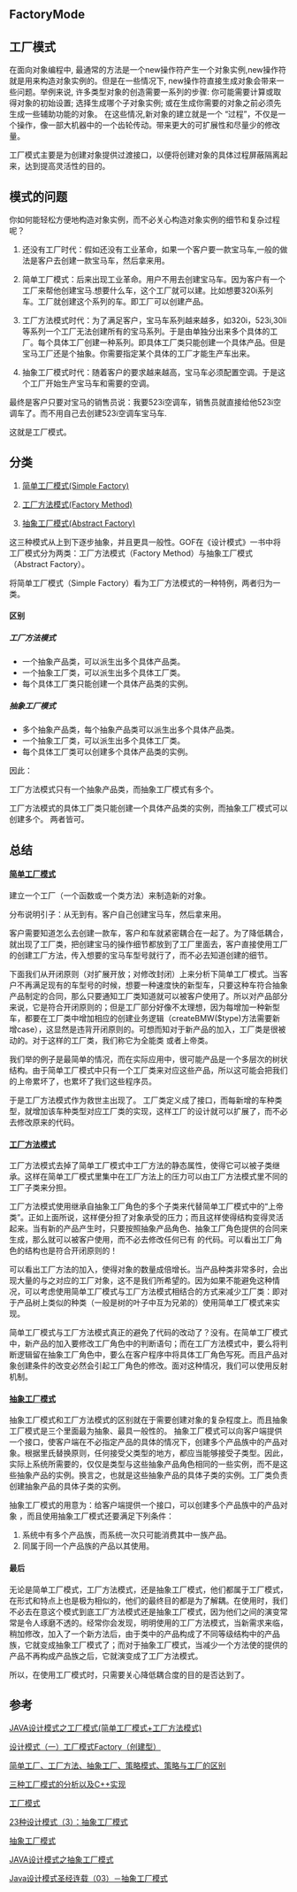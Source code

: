 ## FactoryMode

## 工厂模式

在面向对象编程中, 最通常的方法是一个new操作符产生一个对象实例,new操作符就是用来构造对象实例的。但是在一些情况下, new操作符直接生成对象会带来一些问题。举例来说, 许多类型对象的创造需要一系列的步骤: 你可能需要计算或取得对象的初始设置; 选择生成哪个子对象实例; 或在生成你需要的对象之前必须先生成一些辅助功能的对象。 在这些情况,新对象的建立就是一个 “过程”，不仅是一个操作，像一部大机器中的一个齿轮传动。带来更大的可扩展性和尽量少的修改量。

工厂模式主要是为创建对象提供过渡接口，以便将创建对象的具体过程屏蔽隔离起来，达到提高灵活性的目的。 

## 模式的问题
你如何能轻松方便地构造对象实例，而不必关心构造对象实例的细节和复杂过程呢？

1. 还没有工厂时代：假如还没有工业革命，如果一个客户要一款宝马车,一般的做法是客户去创建一款宝马车，然后拿来用。

2. 简单工厂模式：后来出现工业革命。用户不用去创建宝马车。因为客户有一个工厂来帮他创建宝马.想要什么车，这个工厂就可以建。比如想要320i系列车。工厂就创建这个系列的车。即工厂可以创建产品。

3. 工厂方法模式时代：为了满足客户，宝马车系列越来越多，如320i，523i,30li等系列一个工厂无法创建所有的宝马系列。于是由单独分出来多个具体的工厂。每个具体工厂创建一种系列。即具体工厂类只能创建一个具体产品。但是宝马工厂还是个抽象。你需要指定某个具体的工厂才能生产车出来。

5. 抽象工厂模式时代：随着客户的要求越来越高，宝马车必须配置空调。于是这个工厂开始生产宝马车和需要的空调。

最终是客户只要对宝马的销售员说：我要523i空调车，销售员就直接给他523i空调车了。而不用自己去创建523i空调车宝马车.

这就是工厂模式。

## 分类

1. [简单工厂模式(Simple Factory)](https://github.com/detector-m/IOS-DesignMode/blob/master/IOS_DesignMode_Demo/IOS_DesignMode_Demo/IOS_SimpleFactoryMode/IOS_SimpleFactoryMode_README.md)

2. [工厂方法模式(Factory Method)](https://github.com/detector-m/IOS-DesignMode/blob/master/IOS_DesignMode_Demo/IOS_DesignMode_Demo/IOS_FactoryMethodMode/IOS_FactoryMethodMode_README.md)

3. [抽象工厂模式(Abstract Factory)]()

这三种模式从上到下逐步抽象，并且更具一般性。GOF在《设计模式》一书中将工厂模式分为两类：工厂方法模式（Factory Method）与抽象工厂模式（Abstract Factory）。

将简单工厂模式（Simple Factory）看为工厂方法模式的一种特例，两者归为一类。 

#### 区别

##### 工厂方法模式

* 一个抽象产品类，可以派生出多个具体产品类。
* 一个抽象工厂类，可以派生出多个具体工厂类。
* 每个具体工厂类只能创建一个具体产品类的实例。

##### 抽象工厂模式

* 多个抽象产品类，每个抽象产品类可以派生出多个具体产品类。   
* 一个抽象工厂类，可以派生出多个具体工厂类。   
* 每个具体工厂类可以创建多个具体产品类的实例。

因此：

工厂方法模式只有一个抽象产品类，而抽象工厂模式有多个。   

工厂方法模式的具体工厂类只能创建一个具体产品类的实例，而抽象工厂模式可以创建多个。
两者皆可。 

## 总结

#### [简单工厂模式](https://github.com/detector-m/IOS-DesignMode/blob/master/IOS_DesignMode_Demo/IOS_DesignMode_Demo/IOS_SimpleFactoryMode/IOS_SimpleFactoryMode_README.md)

建立一个工厂（一个函数或一个类方法）来制造新的对象。

分布说明引子：从无到有。客户自己创建宝马车，然后拿来用。

客户需要知道怎么去创建一款车，客户和车就紧密耦合在一起了。为了降低耦合，就出现了工厂类，把创建宝马的操作细节都放到了工厂里面去，客户直接使用工厂的创建工厂方法，传入想要的宝马车型号就行了，而不必去知道创建的细节。

下面我们从开闭原则（对扩展开放；对修改封闭）上来分析下简单工厂模式。当客户不再满足现有的车型号的时候，想要一种速度快的新型车，只要这种车符合抽象产品制定的合同，那么只要通知工厂类知道就可以被客户使用了。所以对产品部分来说，它是符合开闭原则的；但是工厂部分好像不太理想，因为每增加一种新型车，都要在工厂类中增加相应的创建业务逻辑（createBMW($type)方法需要新增case），这显然是违背开闭原则的。可想而知对于新产品的加入，工厂类是很被动的。对于这样的工厂类，我们称它为全能类 或者上帝类。 
        
我们举的例子是最简单的情况，而在实际应用中，很可能产品是一个多层次的树状结构。由于简单工厂模式中只有一个工厂类来对应这些产品，所以这可能会把我们的上帝累坏了，也累坏了我们这些程序员。

于是工厂方法模式作为救世主出现了。 工厂类定义成了接口，而每新增的车种类型，就增加该车种类型对应工厂类的实现，这样工厂的设计就可以扩展了，而不必去修改原来的代码。

#### [工厂方法模式](https://github.com/detector-m/IOS-DesignMode/blob/master/IOS_DesignMode_Demo/IOS_DesignMode_Demo/IOS_FactoryMethodMode/IOS_FactoryMethodMode_README.md)

工厂方法模式去掉了简单工厂模式中工厂方法的静态属性，使得它可以被子类继承。这样在简单工厂模式里集中在工厂方法上的压力可以由工厂方法模式里不同的工厂子类来分担。

工厂方法模式使用继承自抽象工厂角色的多个子类来代替简单工厂模式中的“上帝类”。正如上面所说，这样便分担了对象承受的压力；而且这样使得结构变得灵活起来。当有新的产品产生时，只要按照抽象产品角色、抽象工厂角色提供的合同来生成，那么就可以被客户使用，而不必去修改任何已有 的代码。可以看出工厂角色的结构也是符合开闭原则的！

可以看出工厂方法的加入，使得对象的数量成倍增长。当产品种类非常多时，会出现大量的与之对应的工厂对象，这不是我们所希望的。因为如果不能避免这种情况，可以考虑使用简单工厂模式与工厂方法模式相结合的方式来减少工厂类：即对于产品树上类似的种类（一般是树的叶子中互为兄弟的）使用简单工厂模式来实现。

简单工厂模式与工厂方法模式真正的避免了代码的改动了？没有。在简单工厂模式中，新产品的加入要修改工厂角色中的判断语句；而在工厂方法模式中，要么将判 断逻辑留在抽象工厂角色中，要么在客户程序中将具体工厂角色写死。而且产品对象创建条件的改变必然会引起工厂角色的修改。面对这种情况，我们可以使用反射机制。

#### [抽象工厂模式]()

抽象工厂模式和工厂方法模式的区别就在于需要创建对象的复杂程度上。而且抽象工厂模式是三个里面最为抽象、最具一般性的。 抽象工厂模式可以向客户端提供一个接口，使客户端在不必指定产品的具体的情况下，创建多个产品族中的产品对象。根据里氏替换原则，任何接受父类型的地方，都应当能够接受子类型。因此，实际上系统所需要的，仅仅是类型与这些抽象产品角色相同的一些实例，而不是这些抽象产品的实例。换言之，也就是这些抽象产品的具体子类的实例。工厂类负责创建抽象产品的具体子类的实例。

抽象工厂模式的用意为：给客户端提供一个接口，可以创建多个产品族中的产品对象 ，而且使用抽象工厂模式还要满足下列条件：

1. 系统中有多个产品族，而系统一次只可能消费其中一族产品。 
2. 同属于同一个产品族的产品以其使用。

#### 最后

无论是简单工厂模式，工厂方法模式，还是抽象工厂模式，他们都属于工厂模式，在形式和特点上也是极为相似的，他们的最终目的都是为了解耦。在使用时，我们不必去在意这个模式到底工厂方法模式还是抽象工厂模式，因为他们之间的演变常常是令人琢磨不透的。经常你会发现，明明使用的工厂方法模式，当新需求来临，稍加修改，加入了一个新方法后，由于类中的产品构成了不同等级结构中的产品族，它就变成抽象工厂模式了；而对于抽象工厂模式，当减少一个方法使的提供的产品不再构成产品族之后，它就演变成了工厂方法模式。

所以，在使用工厂模式时，只需要关心降低耦合度的目的是否达到了。

## 参考

[JAVA设计模式之工厂模式(简单工厂模式+工厂方法模式)](https://blog.csdn.net/jason0539/article/details/23020989)

[设计模式（一）工厂模式Factory（创建型）](https://blog.csdn.net/hguisu/article/details/7505909)

[简单工厂、工厂方法、抽象工厂、策略模式、策略与工厂的区别](https://www.cnblogs.com/zhangchenliang/p/3700820.html)

[三种工厂模式的分析以及C++实现](https://www.cnblogs.com/cxjchen/p/3143633.html)

[工厂模式](https://baike.baidu.com/item/%E5%B7%A5%E5%8E%82%E6%A8%A1%E5%BC%8F/9852061?fr=aladdin)

[23种设计模式（3）：抽象工厂模式](https://blog.csdn.net/zhengzhb/article/details/7359385)

[抽象工厂模式](https://baike.baidu.com/item/%E6%8A%BD%E8%B1%A1%E5%B7%A5%E5%8E%82%E6%A8%A1%E5%BC%8F/2361182?fr=aladdin)

[JAVA设计模式之抽象工厂模式](https://blog.csdn.net/jason0539/article/details/44976775)

[Java设计模式圣经连载（03）－抽象工厂模式](http://blog.51cto.com/lavasoft/11674)
